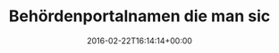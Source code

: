 ---
retweeted: false
source: <a href="https://about.twitter.com/products/tweetdeck" rel="nofollow">TweetDeck</a>
entities:
  hashtags: []
  symbols: []
  user_mentions: []
  urls:
  - url: https://t.co/UU6Luvidsn
    expanded_url: http://bit.ly/1WDMMV4
    display_url: bit.ly/1WDMMV4
    indices:
    - '65'
    - '88'
display_text_range:
- '0'
- '88'
favorite_count: '5'
id_str: '701802187308081155'
truncated: false
retweet_count: '5'
id: '701802187308081155'
possibly_sensitive: false
created_at: Mon Feb 22 16:14:14 +0000 2016
favorited: false
full_text: Behördenportalnamen die man sich nicht ausdenken kann, für 200 –
lang: de
quote_url: http://bit.ly/1WDMMV4
tags:
- pesos:twitter
date: '2016-02-22T16:14:14+00:00'
src: https://twitter.com/bascht/status/701802187308081155
original_url: https://twitter.com/bascht/status/701802187308081155
type: twitter_tweet
text: Behördenportalnamen die man sich nicht ausdenken kann, für 200 –
title: Behördenportalnamen die man sic

---